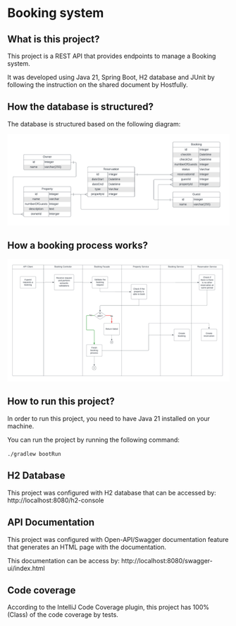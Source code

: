 # Booking system

## What is this project?

This project is a REST API that provides endpoints to manage a Booking system. 

It was developed using Java 21, Spring Boot, H2 database and JUnit by following the instruction on the shared document by Hostfully.

## How the database is structured?

The database is structured based on the following diagram:

![database-schema.png](database-schema.png)

## How a booking process works?

![activity-diagram.png](activity-diagram.png)

## How to run this project?

In order to run this project, you need to have Java 21 installed on your machine.

You can run the project by running the following command:

```./gradlew bootRun```

## H2 Database

This project was configured with H2 database that can be accessed by:
http://localhost:8080/h2-console

## API Documentation

This project was configured with Open-API/Swagger documentation feature that generates an HTML page with the
documentation.

This documentation can be access by:
http://localhost:8080/swagger-ui/index.html

## Code coverage

According to the IntelliJ Code Coverage plugin, this project has 100% (Class) of the code coverage by tests.
